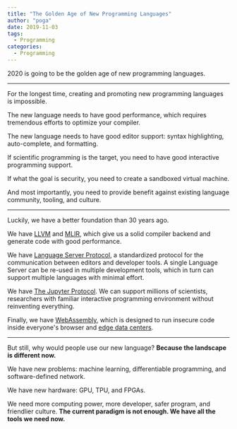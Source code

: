 ```yaml
---
title: "The Golden Age of New Programming Languages"
author: "poga"
date: 2019-11-03
tags:
  - Programming
categories:
  - Programming
---
```


2020 is going to be the golden age of new programming languages.

<!--more-->

---

For the longest time, creating and promoting new programming languages is impossible.

The new language needs to have good performance, which requires tremendous efforts to optimize your compiler.

The new language needs to have good editor support: syntax highlighting, auto-complete, and formatting.

If scientific programming is the target, you need to have good interactive programming support.

If what the goal is security, you need to create a sandboxed virtual machine.

And most importantly, you need to provide benefit against existing language community, tooling, and culture.

---

Luckily, we have a better foundation than 30 years ago.

We have [LLVM](https://llvm.org/) and [MLIR](https://github.com/tensorflow/mlir), which give us a solid compiler backend and generate code with good performance.

We have [Language Server Protocol](https://microsoft.github.io/language-server-protocol/), a standardized protocol for the communication between editors and developer tools. A single Language Server can be re-used in multiple development tools, which in turn can support multiple languages with minimal effort.

We have [The Jupyter Protocol](https://jupyter.org/). We can support millions of scientists, researchers with familiar interactive programming environment without reinventing everything.

Finally, we have [WebAssembly](https://webassembly.org/), which is designed to run insecure code inside everyone's browser and [edge data centers](https://webassembly.org/).

---

But still, why would people use our new language? **Because the landscape is different now.**

We have new problems: machine learning, differentiable programming, and software-defined network.

We have new hardware: GPU, TPU, and FPGAs.

We need more computing power, more developer, safer program, and friendlier culture. **The current paradigm is not enough. We have all the tools we need now.**



